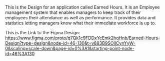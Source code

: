 This is the Design for an application called Earned Hours. It is an Employee management system that enables managers to keep track of their employees their attendance as well as performance. It provides data and statistics letting managers know what their immediate workforce is up to.



This is the Link to the Figma Design:
https://www.figma.com/proto/q7Qk1c9FDDxYcEmk2hqHnb/Earned-Hours-Design?type=design&node-id=46-130&t=v883B9SOlICynYyW-0&scaling=scale-down&page-id=0%3A1&starting-point-node-id=46%3A130
